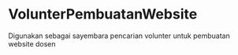# VolunterPembuatanWebsite
Digunakan sebagai sayembara pencarian volunter untuk pembuatan website dosen
